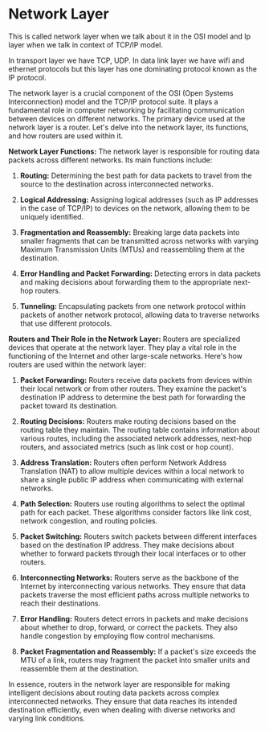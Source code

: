 # Network Layer 

This is called network layer when we talk about it in the OSI model and Ip layer when we talk in context of TCP/IP model. 

In transport layer we have TCP, UDP. In data link layer we have wifi and ethernet protocols but this layer has one dominating protocol known as the IP protocol.  

The network layer is a crucial component of the OSI (Open Systems Interconnection) model and the TCP/IP protocol suite. It plays a fundamental role in computer networking by facilitating communication between devices on different networks. The primary device used at the network layer is a router. Let's delve into the network layer, its functions, and how routers are used within it.

**Network Layer Functions:**
The network layer is responsible for routing data packets across different networks. Its main functions include:

1. **Routing:** Determining the best path for data packets to travel from the source to the destination across interconnected networks.

2. **Logical Addressing:** Assigning logical addresses (such as IP addresses in the case of TCP/IP) to devices on the network, allowing them to be uniquely identified.

3. **Fragmentation and Reassembly:** Breaking large data packets into smaller fragments that can be transmitted across networks with varying Maximum Transmission Units (MTUs) and reassembling them at the destination.

4. **Error Handling and Packet Forwarding:** Detecting errors in data packets and making decisions about forwarding them to the appropriate next-hop routers.

5. **Tunneling:** Encapsulating packets from one network protocol within packets of another network protocol, allowing data to traverse networks that use different protocols.

**Routers and Their Role in the Network Layer:**
Routers are specialized devices that operate at the network layer. They play a vital role in the functioning of the Internet and other large-scale networks. Here's how routers are used within the network layer:

1. **Packet Forwarding:** Routers receive data packets from devices within their local network or from other routers. They examine the packet's destination IP address to determine the best path for forwarding the packet toward its destination.

2. **Routing Decisions:** Routers make routing decisions based on the routing table they maintain. The routing table contains information about various routes, including the associated network addresses, next-hop routers, and associated metrics (such as link cost or hop count).

3. **Address Translation:** Routers often perform Network Address Translation (NAT) to allow multiple devices within a local network to share a single public IP address when communicating with external networks.

4. **Path Selection:** Routers use routing algorithms to select the optimal path for each packet. These algorithms consider factors like link cost, network congestion, and routing policies.

5. **Packet Switching:** Routers switch packets between different interfaces based on the destination IP address. They make decisions about whether to forward packets through their local interfaces or to other routers.

6. **Interconnecting Networks:** Routers serve as the backbone of the Internet by interconnecting various networks. They ensure that data packets traverse the most efficient paths across multiple networks to reach their destinations.

7. **Error Handling:** Routers detect errors in packets and make decisions about whether to drop, forward, or correct the packets. They also handle congestion by employing flow control mechanisms.

8. **Packet Fragmentation and Reassembly:** If a packet's size exceeds the MTU of a link, routers may fragment the packet into smaller units and reassemble them at the destination.

In essence, routers in the network layer are responsible for making intelligent decisions about routing data packets across complex interconnected networks. They ensure that data reaches its intended destination efficiently, even when dealing with diverse networks and varying link conditions.
